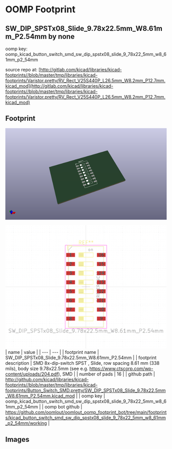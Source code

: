 # OOMP Footprint  
## SW_DIP_SPSTx08_Slide_9.78x22.5mm_W8.61mm_P2.54mm  by none  
  
oomp key: oomp_kicad_button_switch_smd_sw_dip_spstx08_slide_9_78x22_5mm_w8_61mm_p2_54mm  
  
source repo at: [http://gitlab.com/kicad/libraries/kicad-footprints//blob/master/tmp/libraries/kicad-footprints/Varistor.pretty/RV_Rect_V25S440P_L26.5mm_W8.2mm_P12.7mm.kicad_mod](http://gitlab.com/kicad/libraries/kicad-footprints//blob/master/tmp/libraries/kicad-footprints/Varistor.pretty/RV_Rect_V25S440P_L26.5mm_W8.2mm_P12.7mm.kicad_mod)  
## Footprint  
  
[![working_kicad_pcb_3d.png](working_kicad_pcb_3d_600.png)](working_kicad_pcb_3d.png)  
  
[![working.png](working_600.png)](working.png)  
| name | value | 
| --- | --- | 
| footprint name | SW_DIP_SPSTx08_Slide_9.78x22.5mm_W8.61mm_P2.54mm | 
| footprint description | SMD 8x-dip-switch SPST , Slide, row spacing 8.61 mm (338 mils), body size 9.78x22.5mm (see e.g. https://www.ctscorp.com/wp-content/uploads/204.pdf), SMD | 
| number of pads | 16 | 
| github path | http://github.com/kicad/libraries/kicad-footprints//blob/master/tmp/libraries/kicad-footprints/Button_Switch_SMD.pretty/SW_DIP_SPSTx08_Slide_9.78x22.5mm_W8.61mm_P2.54mm.kicad_mod | 
| oomp key | oomp_kicad_button_switch_smd_sw_dip_spstx08_slide_9_78x22_5mm_w8_61mm_p2_54mm | 
| oomp bot github | https://github.com/oomlout/oomlout_oomp_footprint_bot/tree/main/footprints/kicad_button_switch_smd_sw_dip_spstx08_slide_9_78x22_5mm_w8_61mm_p2_54mm/working | 
## Images  
